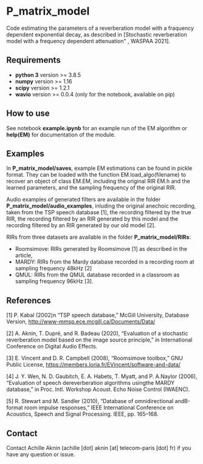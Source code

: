 P_matrix_model
===

Code estimating the parameters of a reverberation model with a fraquency dependent exponential decay, as described in [Stochastic reverberation model with a frequency dependent attenuation" , WASPAA 2021].

Requirements
-------------
  - **python 3** version >= 3.8.5
  - **numpy** version >= 1.16
  - **scipy** version >= 1.2.1
  - **wavio** version >= 0.0.4 (only for the notebook, available on pip)

How to use
-------------
  See notebook **example.ipynb** for an example run of the EM algorithm or **help(EM)** for documentation of the module.

Examples
-------------
  In **P_matrix_model/saves**, example EM estimations can be found in pickle format. They can be loaded with the function EM.load_algo(filename) to recover an object of class EM.EM, including the original RIR EM.h and the learned parameters, and the sampling frequency of the original RIR.
  
  Audio examples of generated filters are available in the folder **P_matrix_model/audio_examples**, inluding the original anechoic recording, taken from the TSP speech database [1], the recording filtered by the true RIR, the recording filtered by an RIR generated by this model and the recording filtered by an RIR generated by our old model [2].
  
  RIRs from three datasets are available in the folder **P_matrix_model/RIRs**:
  - Roomsimove: RIRs generated by Roomsimove [1] as described in the article,
  - MARDY: RIRs from the Mardy database recorded in a recording room at sampling frequency 48kHz [2]
  - QMUL: RIRs from the QMUL database recorded in a classroom as sampling frequency 96kHz [3].
  
  
  
References
-------------
<a id="1">[1]</a> 
P. Kabal (2002)n
“TSP speech database,”
McGill University, Database Version,
http://www-mmsp.ece.mcgill.ca/Documents/Data/


<a id="1">[2]</a> 
A. Aknin, T. Dupré, and R. Badeau (2020),
“Evaluation of a stochastic reverberation model based on the image source principle,”
in International Conference on Digital Audio Effects.

<a id="1">[3]</a> 
E. Vincent and D. R. Campbell (2008),
“Roomsimove toolbox,”
GNU Public License,
https://members.loria.fr/EVincent/software-and-data/

<a id="1">[4]</a> 
J. Y. Wen, N. D. Gaubitch, E. A. Habets, T. Myatt, and P. A.Naylor (2006),
“Evaluation of speech dereverberation algorithms usingthe MARDY database,”
in Proc. Intl. Workshop Acoust. Echo Noise Control (IWAENC).

<a id="1">[5]</a> 
R. Stewart and M. Sandler (2010),
“Database of omnidirectional andB-format room impulse responses,”
IEEE International Conference on Acoustics, Speech and Signal Processing. IEEE, pp. 165–168.


Contact
-------------
  Contact Achille Aknin (achille [dot] aknin [at] telecom-paris [dot] fr) if you have any question or issue.
